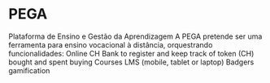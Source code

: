 # PEGA
Plataforma de Ensino e Gestão da Aprendizagem
A PEGA pretende ser uma ferramenta para ensino vocacional à distância, orquestrando funcionalidades:
Online CH Bank to register and keep track of token (CH) bought and spent buying Courses
LMS (mobile, tablet or laptop)
Badgers gamification
